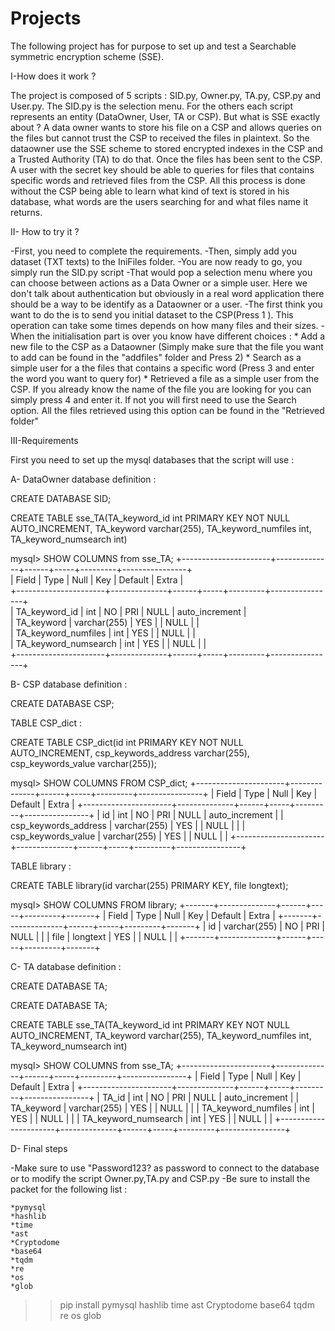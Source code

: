 # Projects

The following project has for purpose to set up and test a Searchable symmetric encryption scheme (SSE). 

I-How does it work ? 

The project is composed of 5 scripts : SID.py, Owner.py, TA.py, CSP.py and User.py. The SID.py is the selection menu. For the others each script represents an entity (DataOwner, User, TA or CSP). 
But what is SSE exactly about ? A data owner wants to store his file on a CSP and allows queries on the files but cannot trust the CSP to received the files in plaintext. So the dataowner use the SSE scheme to stored encrypted indexes in the CSP and a Trusted Authority (TA) to do that. Once the files has been sent to the CSP. A user with the secret key should be able to queries for files that contains specific words and retrieved files from the CSP. All this process is done without the CSP being able to learn what kind of text is stored in his database, what words are the users searching for and what files name it returns.


II- How to try it ? 

-First, you need to complete the requirements.
-Then, simply add you dataset (TXT texts) to the IniFiles folder.
-You are now ready to go, you simply run the SID.py script 
-That would pop a selection menu where you can choose between actions as a Data Owner or a simple user. Here we don't talk about authentication but obviously in a real word application there should be a way to be identify as a Dataowner or a user. 
-The first think you want to do the is to send you initial dataset to the CSP(Press 1 ). This operation can take some times depends on how many files and their sizes.
-When the initialisation part is over you know have different choices : 
    * Add a new file to the CSP as a Dataowner (Simply make sure that the file you want to add can be found in the "addfiles" folder and Press 2)
    * Search as a simple user for a the files that contains a specific word (Press 3 and enter the word you want to query for)
    * Retrieved a file as a simple user from the CSP. If you already know the name of the file you are looking for you can simply press 4 and enter it. If not you will first need to use the Search option. All the files retrieved using this option can be found in the "Retrieved folder" 

III-Requirements

First you need to set up the mysql databases that the script will use :

A- DataOwner database definition :

CREATE DATABASE SID; 

CREATE TABLE sse_TA(TA_keyword_id int PRIMARY KEY NOT NULL AUTO_INCREMENT,
TA_keyword varchar(255), TA_keyword_numfiles int, TA_keyword_numsearch int)

mysql> SHOW COLUMNS from sse_TA;
+----------------------+--------------+------+-----+---------+----------------+  
| Field                | Type         | Null | Key | Default | Extra          |  
+----------------------+--------------+------+-----+---------+----------------+  
| TA_keyword_id        | int          | NO   | PRI | NULL    | auto_increment |  
| TA_keyword           | varchar(255) | YES  |     | NULL    |                |  
| TA_keyword_numfiles  | int          | YES  |     | NULL    |                |  
| TA_keyword_numsearch | int          | YES  |     | NULL    |                |  
+----------------------+--------------+------+-----+---------+----------------+  

B- CSP database definition :

CREATE DATABASE CSP; 

TABLE CSP_dict : 

CREATE TABLE CSP_dict(id int PRIMARY KEY NOT NULL AUTO_INCREMENT,
csp_keywords_address varchar(255), csp_keywords_value varchar(255));

mysql> SHOW COLUMNS FROM CSP_dict;
+----------------------+--------------+------+-----+---------+----------------+
| Field                | Type         | Null | Key | Default | Extra          |
+----------------------+--------------+------+-----+---------+----------------+
| id                   | int          | NO   | PRI | NULL    | auto_increment |
| csp_keywords_address | varchar(255) | YES  |     | NULL    |                |
| csp_keywords_value   | varchar(255) | YES  |     | NULL    |                |
+----------------------+--------------+------+-----+---------+----------------+

TABLE library : 

CREATE TABLE library(id varchar(255) PRIMARY KEY,
file longtext);

mysql> SHOW COLUMNS FROM library;
+-------+--------------+------+-----+---------+-------+
| Field | Type         | Null | Key | Default | Extra |
+-------+--------------+------+-----+---------+-------+
| id    | varchar(255) | NO   | PRI | NULL    |       |
| file  | longtext     | YES  |     | NULL    |       |
+-------+--------------+------+-----+---------+-------+

C- TA database definition : 

CREATE DATABASE TA; 

CREATE DATABASE TA;

CREATE TABLE sse_TA(TA_keyword_id int PRIMARY KEY NOT NULL AUTO_INCREMENT,
TA_keyword varchar(255), TA_keyword_numfiles int, TA_keyword_numsearch int)

mysql> SHOW COLUMNS from sse_TA;
+----------------------+--------------+------+-----+---------+----------------+
| Field                | Type         | Null | Key | Default | Extra          |
+----------------------+--------------+------+-----+---------+----------------+
| TA_id                | int          | NO   | PRI | NULL    | auto_increment |
| TA_keyword           | varchar(255) | YES  |     | NULL    |                |
| TA_keyword_numfiles  | int          | YES  |     | NULL    |                |
| TA_keyword_numsearch | int          | YES  |     | NULL    |                |
+----------------------+--------------+------+-----+---------+----------------+


D- Final steps

-Make sure to use "Password123? as password to connect to the database or to modify the script Owner.py,TA.py and CSP.py
-Be sure to install the packet for the following list : 

    *pymysql
    *hashlib
    *time
    *ast
    *Cryptodome
    *base64
    *tqdm
    *re
    *os
    *glob

>> pip install pymysql hashlib time ast Cryptodome base64 tqdm re os glob
